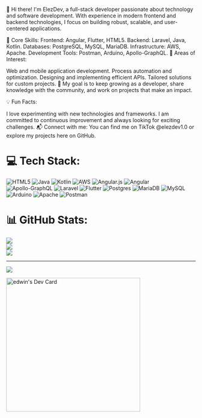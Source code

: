 👋 Hi there! I'm ElezDev, a full-stack developer passionate about technology and software development. With experience in modern frontend and backend technologies, I focus on building robust, scalable, and user-centered applications.

🚀 Core Skills:
Frontend: Angular, Flutter, HTML5.
Backend: Laravel, Java, Kotlin.
Databases: PostgreSQL, MySQL, MariaDB.
Infrastructure: AWS, Apache.
Development Tools: Postman, Arduino, Apollo-GraphQL.
🌟 Areas of Interest:

Web and mobile application development.
Process automation and optimization.
Designing and implementing efficient APIs.
Tailored solutions for custom projects.
🎯 My goal is to keep growing as a developer, share knowledge with the community, and work on projects that make an impact.

💡 Fun Facts:

I love experimenting with new technologies and frameworks.
I am committed to continuous improvement and always looking for exciting challenges.
📬 Connect with me: You can find me on TikTok @elezdev1.0 or explore my projects here on GitHub.
# 💻 Tech Stack:
![HTML5](https://img.shields.io/badge/html5-%23E34F26.svg?style=for-the-badge&logo=html5&logoColor=white) ![Java](https://img.shields.io/badge/java-%23ED8B00.svg?style=for-the-badge&logo=java&logoColor=white) ![Kotlin](https://img.shields.io/badge/kotlin-%230095D5.svg?style=for-the-badge&logo=kotlin&logoColor=white) ![AWS](https://img.shields.io/badge/AWS-%23FF9900.svg?style=for-the-badge&logo=amazon-aws&logoColor=white) ![Angular.js](https://img.shields.io/badge/angular.js-%23E23237.svg?style=for-the-badge&logo=angularjs&logoColor=white) ![Angular](https://img.shields.io/badge/angular-%23DD0031.svg?style=for-the-badge&logo=angular&logoColor=white) ![Apollo-GraphQL](https://img.shields.io/badge/-ApolloGraphQL-311C87?style=for-the-badge&logo=apollo-graphql) ![Laravel](https://img.shields.io/badge/laravel-%23FF2D20.svg?style=for-the-badge&logo=laravel&logoColor=white) ![Flutter](https://img.shields.io/badge/Flutter-%2302569B.svg?style=for-the-badge&logo=Flutter&logoColor=white) ![Postgres](https://img.shields.io/badge/postgres-%23316192.svg?style=for-the-badge&logo=postgresql&logoColor=white) ![MariaDB](https://img.shields.io/badge/MariaDB-003545?style=for-the-badge&logo=mariadb&logoColor=white) ![MySQL](https://img.shields.io/badge/mysql-%2300f.svg?style=for-the-badge&logo=mysql&logoColor=white) ![Arduino](https://img.shields.io/badge/-Arduino-00979D?style=for-the-badge&logo=Arduino&logoColor=white) ![Apache](https://img.shields.io/badge/apache-%23D42029.svg?style=for-the-badge&logo=apache&logoColor=white) ![Postman](https://img.shields.io/badge/Postman-FF6C37?style=for-the-badge&logo=postman&logoColor=white)
# 📊 GitHub Stats:
![](https://github-readme-stats.vercel.app/api?username=ElezDev&theme=merko&hide_border=false&include_all_commits=true&count_private=true)<br/>
![](https://github-readme-streak-stats.herokuapp.com/?user=ElezDev&theme=merko&hide_border=false)<br/>
![](https://github-readme-stats.vercel.app/api/top-langs/?username=ElezDev&theme=merko&hide_border=false&include_all_commits=true&count_private=true&layout=compact)

---
[![](https://visitcount.itsvg.in/api?id=ElezDev&icon=0&color=0)](https://visitcount.itsvg.in)

<a href="https://app.daily.dev/elezdev"><img src="https://api.daily.dev/devcards/v2/Hdg4NPlBfSX0ItlybvjqM.png?type=default&r=1s0" width="356" alt="edwin's Dev Card"/></a>
<!-- Proudly created with GPRM ( https://gprm.itsvg.in ) -->
